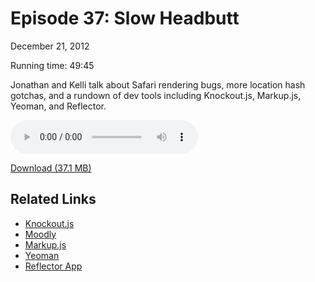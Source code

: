 Episode 37: Slow Headbutt
====
December 21, 2012

Running time: 49:45

Jonathan and Kelli talk about Safari rendering bugs, more location hash gotchas, and a rundown of dev tools including Knockout.js, Markup.js, Yeoman, and Reflector.

<audio preload="auto" controls>
	<source src="https://s3.amazonaws.com/nitch/Episode_37_Slow_Headbutt.mp3" type="audio/mpeg" />
	<source src="https://s3.amazonaws.com/nitch/Episode_37_Slow_Headbutt.ogg" type="audio/ogg" />
</audio>

[Download (37.1 MB)](https://s3.amazonaws.com/nitch/Episode_37_Slow_Headbutt.mp3 "Episode 37: Slow Headbutt")

## Related Links

* [Knockout.js](http://knockoutjs.com/ "Knockout : Home")
* [Moodly](http://moodly.cc/)
* [Markup.js](http://www.adammark.net/2011/08/24/markup-js-powerful-javascript-templates/)
* [Yeoman](http://yeoman.io/ "Yeoman - Modern workflows for modern webapps")
* [Reflector App](https://www.reflectorapp.com/ "Reflector.app - AirPlay mirroring to your Mac or PC, wirelessly.")
